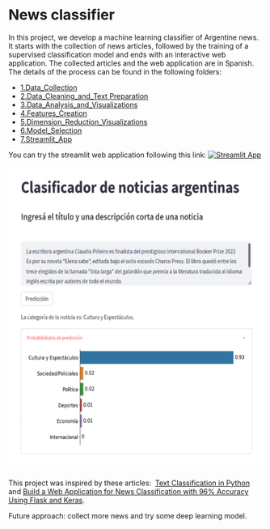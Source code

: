 # News classifier

In this project, we develop a machine learning classifier of Argentine news. It starts with the collection of news articles, followed by the training of a supervised classification model and ends with an interactive web application. The collected articles and the web application are in Spanish. The details of the process can be found in the following folders:

- [1.Data_Collection](https://github.com/mgiaroli/News_classifier/tree/main/1.Data_Collection)
- [2.Data_Cleaning_and_Text Preparation](https://github.com/mgiaroli/News_classifier/tree/main/2.Data_Cleaning_and_Text_Preparation)
- [3.Data_Analysis_and_Visualizations](https://github.com/mgiaroli/News_classifier/tree/main/3.Data_Analysis_and_Visualizations)
- [4.Features_Creation](https://github.com/mgiaroli/News_classifier/tree/main/4.Features_Creation)
- [5.Dimension_Reduction_Visualizations](https://github.com/mgiaroli/News_classifier/tree/main/5.Dimension_Reduction_Visualizations)
- [6.Model_Selection](https://github.com/mgiaroli/News_classifier/tree/main/6.Model_Selection)
- [7.Streamlit_App](https://github.com/mgiaroli/News_classifier/tree/main/7.Streamlit_App)

You can try the streamlit web application following this link: [![Streamlit App](https://static.streamlit.io/badges/streamlit_badge_black_white.svg)](https://share.streamlit.io/mgiaroli/news_classifier/main/7.Streamlit_App/news_streamlit.py)

<p align="center">
<img src="https://github.com/mgiaroli/News_classifier/blob/main/7.Streamlit_App/app_example.png" width="600" height="600" />
</p>

This project was inspired by these articles:  
[Text Classification in Python](https://towardsdatascience.com/text-classification-in-python-dd95d264c802) and [Build a Web Application for News Classification with 96% Accuracy Using Flask and Keras](https://python.plainenglish.io/data-science-project-german-news-classifier-c574a1842aaa).

Future approach: collect more news and try some deep learning model.
